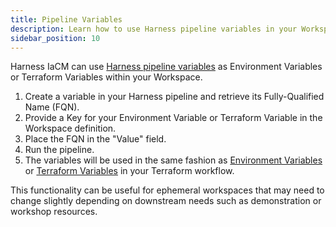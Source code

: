 ```yaml
---
title: Pipeline Variables
description: Learn how to use Harness pipeline variables in your Workspaces
sidebar_position: 10
---
```


Harness IaCM can use [Harness pipeline variables](https://developer.harness.io/docs/platform/variables-and-expressions/harness-variables/) as Environment Variables or Terraform Variables within your Workspace.

1. Create a variable in your Harness pipeline and retrieve its Fully-Qualified Name (FQN).
2. Provide a Key for your Environment Variable or Terraform Variable in the Workspace definition.
3. Place the FQN in the "Value" field.
4. Run the pipeline.
5. The variables will be used in the same fashion as [Environment Variables](https://developer.hashicorp.com/terraform/cli/config/environment-variables) or [Terraform Variables](https://developer.hashicorp.com/terraform/language/values/variables) in your Terraform workflow.

This functionality can be useful for ephemeral workspaces that may need to change slightly depending on downstream needs such as demonstration or workshop resources.
